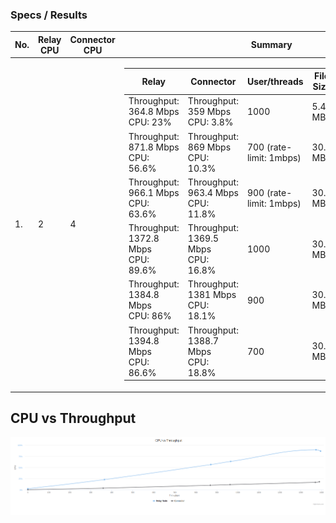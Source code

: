 
### Specs / Results
<table>
   <th>  No. </th><th> Relay CPU </th><th> Connector CPU </th><th> Summary </th>
   <tbody>
      <tr>
       <tr><td>1. </td><td> 2 </td><td> 4 </td>
        <td> 
            <table>
                 <tr><th> Relay </th><th> Connector </th><th> User/threads </th><th> File Size </th><th> PPS </th><th> Results</th></tr>
                <tbody>
                    <tr><td> Throughput: 364.8 Mbps <br /> CPU: 23% </td><td> Throughput: 359 Mbps <br /> CPU: 3.8% </td><td> 1000 </td><td> 5.4 MBs  </td><td> 67000 </td>
                    <td> <a href="u-1000-f-5.4/README.md"> View Results </td></tr>
                    <tr><td> Throughput: 871.8 Mbps <br /> CPU: 56.6% </td><td> Throughput: 869 Mbps <br /> CPU: 10.3% </td><td> 700 (rate-limit: 1mbps) </td><td> 30.8 MBs  </td><td> 75036 </td>
                    <td> <a href="u-700-f-30.8-limit-1mbps/README.md"> View Results </td></tr>
                    <tr><td> Throughput: 966.1 Mbps <br /> CPU: 63.6% </td><td> Throughput: 963.4 Mbps <br /> CPU: 11.8% </td><td> 900 (rate-limit: 1mbps) </td><td> 30.8 MBs  </td><td> 82346 </td>
                    <td> <a href="u-900-f-30.8-limit-1mbps/README.md"> View Results </td></tr>
                    <tr><td> Throughput: 1372.8 Mbps <br /> CPU: 89.6% </td><td> Throughput: 1369.5 Mbps <br /> CPU: 16.8% </td><td> 1000 </td><td> 30.8 MBs  </td><td> 191666 </td>
                    <td> <a href="u-1000-f-30.8/README.md"> View Results </td></tr>
                    <tr><td> Throughput: 1384.8 Mbps <br /> CPU: 86% </td><td> Throughput: 1381 Mbps <br /> CPU: 18.1% </td><td> 900 </td><td> 30.8 MBs  </td><td> 135661 </td>
                    <td> <a href="u-900-f-30.8/README.md"> View Results </td></tr>
                    <tr><td> Throughput: 1394.8 Mbps <br /> CPU: 86.6% </td><td> Throughput: 1388.7 Mbps <br /> CPU: 18.8% </td><td> 700 </td><td> 30.8 MBs  </td><td> 111356 </td>
                    <td> <a href="u-700-f-30.8/README.md"> View Results </td></tr>
                </tbody>
            </table>
         </td></tr>
      </tr>
      
   </tbody>
</table>


## CPU vs Throughput

![](cpu-vs-throughput.png)



